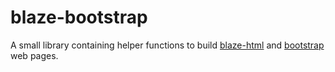 blaze-bootstrap
=============

A small library containing helper functions to build [blaze-html](http://hackage.haskell.org/package/blaze-html) and [bootstrap](http://getbootstrap.com) web pages.
